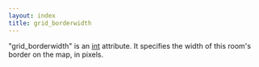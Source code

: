 ```yaml
---
layout: index
title: grid_borderwidth
---
```


"grid\_borderwidth" is an [int](../types/int.html) attribute. It specifies the width of this room's border on the map, in pixels.
